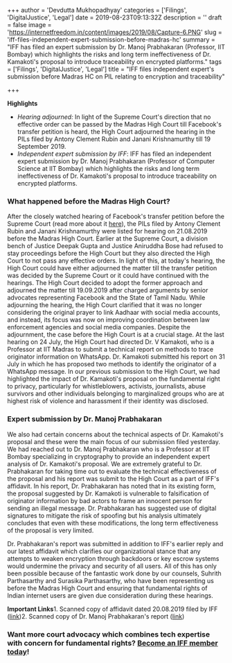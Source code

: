 +++
author = 'Devdutta Mukhopadhyay'
categories = ['Filings', 'DigitalJustice', 'Legal']
date = 2019-08-23T09:13:32Z
description = ''
draft = false
image = 'https://internetfreedom.in/content/images/2019/08/Capture-6.PNG'
slug = 'iff-files-independent-expert-submission-before-madras-hc'
summary = "IFF has filed an expert submission by Dr. Manoj Prabhakaran (Professor, IIT Bombay) which highlights the risks and long term ineffectiveness of Dr. Kamakoti's proposal to introduce traceability on encrypted platforms."
tags = ['Filings', 'DigitalJustice', 'Legal']
title = "IFF files independent expert's submission before Madras HC on PIL relating to encryption and traceability"

+++


**Highlights**

* _Hearing adjourned:_ In light of the Supreme Court's direction that no effective order can be passed by the Madras High Court till Facebook's transfer petition is heard, the High Court adjourned the hearing in the PILs filed by Antony Clement Rubin and Janani Krishnamurthy till 19 September 2019.
* _Independent expert submission by IFF_:  IFF has filed an independent expert submission by Dr. Manoj Prabhakaran (Professor of Computer Science at IIT Bombay) which highlights the risks and long term ineffectiveness of Dr. Kamakoti's proposal to introduce traceability on encrypted platforms.

### What happened before the Madras High Court?

After the closely watched hearing of Facebook's transfer petition before the Supreme Court (read more about it [here](https://internetfreedom.in/updates-on-the-facebooks-transfer-petition-of-the-aadhaar-linking-madras-hc/)), the PILs filed by Antony Clement Rubin and Janani Krishnamurthy were listed for hearing on 21.08.2019 before the Madras High Court. Earlier at the Supreme Court, a division bench of Justice Deepak Gupta and Justice Aniruddha Bose had refused to stay proceedings before the High Court but they also directed the High Court to not pass any effective orders. In light of this, at today's hearing, the High Court could have either adjourned the matter till the transfer petition was decided by the Supreme Court or it could have continued with the hearings. The High Court decided to adopt the former approach and adjourned the matter till 19.09.2019 after charged arguments by senior advocates representing Facebook and the State of Tamil Nadu. While adjourning the hearing, the High Court clarified that it was no longer considering the original prayer to link Aadhaar with social media accounts, and instead, its focus was now on improving coordination between law enforcement agencies and social media companies. Despite the adjournment, the case before the High Court is at a crucial stage. At the last hearing on 24 July, the High Court had directed Dr. V Kamakoti, who is a Professor at IIT Madras to submit a technical report on methods to trace originator information on WhatsApp. Dr. Kamakoti submitted his report on 31 July in which he has proposed two methods to identify the originator of a WhatsApp message. In our previous submission to the High Court, we had highlighted the impact of Dr. Kamakoti's proposal on the fundamental right to privacy, particularly for whistleblowers, activists, journalists, abuse survivors and other individuals belonging to marginalized groups who are at highest risk of violence and harassment if their identity was disclosed.

### Expert submission by Dr. Manoj Prabhakaran

We also had certain concerns about the technical aspects of Dr. Kamakoti's proposal and these were the main focus of our submission filed yesterday. We had reached out to Dr. Manoj Prabhakaran who is a Professor at IIT Bombay specializing in cryptography to provide an independent expert analysis of Dr. Kamakoti's proposal. We are extremely grateful to Dr. Prabhakaran for taking time out to evaluate the technical effectiveness of the proposal and his report was submit to the High Court as a part of IFF's affidavit. In his report, Dr. Prabhakaran has noted that in its existing form, the proposal suggested by Dr. Kamakoti is vulnerable to falsification of originator information by bad actors to frame an innocent person for sending an illegal message. Dr. Prabhakaran has suggested use of digital signatures to mitigate the risk of spoofing but his analysis ultimately concludes that even with these modifications, the long term effectiveness of the proposal is very limited.

Dr. Prabhakaran's report was submitted in addition to IFF's earlier reply and our latest affidavit which clarifies our organizational stance that any attempts to weaken encryption through backdoors or key escrow systems would undermine the privacy and security of all users. All of this has only been possible because of the fantastic work done by our counsels, Suhrith Parthasarthy and Surasika Parthasarthy, who have been representing us before the Madras High Court and ensuring that fundamental rights of Indian internet users are given due consideration during these hearings.

**Important Links**1. Scanned copy of affidavit dated 20.08.2019 filed by IFF ([link](https://drive.google.com/open?id=1fWCbhVGJmcNL3wgKSD_EOzM674LE6A_L))2. Scanned copy of Dr. Manoj Prabhakaran's report ([link](https://drive.google.com/file/d/1vivciN8tNSbOrA9eZ8Ej0mCAUBzRWu5N/view?usp=sharing))

### Want more court advocacy which combines tech expertise with concern for fundamental rights? [Become an IFF member today](https://internetfreedom.in/donate/)!

